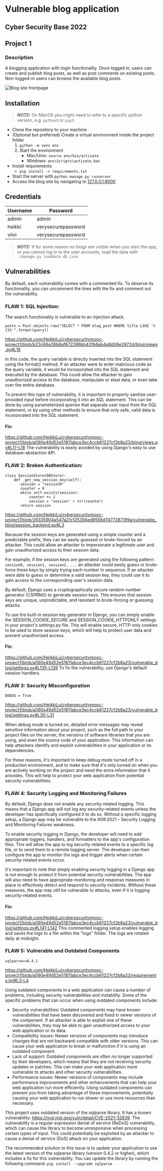 # Vulnerable blog application
## Cyber Security Base 2022
## Project 1

### Description
A blogging application with login functionality. Once logged in, users can create and publish blog posts, as well as post comments on existing posts. Non-logged-in users can browse the available blog posts.

![Blog site frontpage](/img/frontpage.png)

## Installation
> **_NOTE:_**  On MacOS you might need to refer to a specific python version, e.g. `python3` or `pip3`.
- Clone the repository to your machine
- (Optional but preferred) Create a virtual environment inside the project folder
  1. `python -m venv env`
  2. Start the environment
      - Mac/Unix: `source env/bin/activate`
      - Windows: `env\Scripts\activate.bat`   
- Install requirements
  - `pip install -r requirements.txt`
- Start the server with `python manage.py runserver`
- Access the blog site by navigating to [127.0.0.1:8000](127.0.0.1:8000)

## Credentials

| Username       | Password          | 
|---------------|------------------|
| admin | admin |
| heikki        | verysecurepassword           |
| viivi        | verysecurepassword           |

> **_NOTE:_**  If for some reason no blogs are visible when you start the app, or you cannot log in to the user accounts, load the data with `./manage.py loaddata db.json`


## Vulnerabilities

By default, each vulnerability comes with a commented fix. To observe its functionality, you can uncomment the lines with the fix and comment out the vulnerability.

### FLAW 1: SQL Injection:
The search functionality is vulnerable to an injection attack. 
```
posts = Post.objects.raw("SELECT * FROM blog_post WHERE title LIKE '%{}%'".format(query))
```
https://github.com/HeikkiLu/cybersecuritymooc-project1/blob/b23c66a28b8af672286bb431b6ab4a8d06e2872d/blog/views.py#L16

In this code, the query variable is directly inserted into the SQL statement using the format() method. If an attacker were to enter malicious code as the query variable, it would be incorporated into the SQL statement and executed by the database. This could allow the attacker to gain unauthorized access to the database, manipulate or steal data, or even take over the entire database.

To prevent this type of vulnerability, it is important to properly sanitize user-provided input before incorporating it into an SQL statement. This can be done by using parameterized queries that separate user input from the SQL statement, or by using other methods to ensure that only safe, valid data is incorporated into the SQL statement.

#### Fix:
https://github.com/HeikkiLu/cybersecuritymooc-project1/blob/a090e49d52e51811abce3ec4ccb61227cf2b8a23/blog/views.py#L17-L18
The vulnerability is easily avoided by using Django's easy to use database-abstaction API.

### FLAW 2: Broken Authentication:
```
class SessionStore(DBStore):
    def _get_new_session_key(self):
       session = "session0"
       counter = 0
       while self.exists(session):
           counter += 1
           session = "session" + str(counter)
       return session
```
https://github.com/HeikkiLu/cybersecuritymooc-project1/blob/26335904a547a21c125356ed8556d74772873f9a/vulnerable_blog/session_backend.py#L3

Because the session keys are generated using a simple counter and a predictable prefix, they can be easily guessed or brute-forced by an attacker. This could allow an attacker to impersonate a legitimate user and gain unauthorized access to their session data.

For example, if the session keys are generated using the following pattern:
`session0, session1, session2, ...` an attacker could easily guess or brute-force these keys by simply trying each number in sequence. If an attacker were able to guess or determine a valid session key, they could use it to gain access to the corresponding user's session data.

By default, Django uses a cryptographically secure random number generator (CSPRNG) to generate session keys. This ensures that session keys are unique, unpredictable, and resistant to brute-forcing or guessing attacks.

To use the built-in session key generator in Django, you can simply enable the SESSION_COOKIE_SECURE and SESSION_COOKIE_HTTPONLY settings in your project's settings.py file. This will enable secure, HTTP-only cookies to be used to store session keys, which will help to protect user data and prevent unauthorized access.

#### Fix:
https://github.com/HeikkiLu/cybersecuritymooc-project1/blob/a090e49d52e51811abce3ec4ccb61227cf2b8a23/vulnerable_blog/settings.py#L135-L139
To fix the vulnerability, use Django's default session handlers.

### FLAW 3: Security Misconfiguration
```
DEBUG = True
```
https://github.com/HeikkiLu/cybersecuritymooc-project1/blob/a090e49d52e51811abce3ec4ccb61227cf2b8a23/vulnerable_blog/settings.py#L30-L31

When debug mode is turned on, detailed error messages may reveal sensitive information about your project, such as the full path to your project files on the server, the versions of software libraries that you are using, and even the source code of your application. This information can help attackers identify and exploit vulnerabilities in your application or its dependencies.

For these reasons, it's important to keep debug mode turned off in a production environment, and to make sure that it's only turned on when you are actively working on the project and need the extra information that it provides. This will help to protect your web application from potential security vulnerabilities.


### FLAW 4: Security Logging and Monitoring Failures
By default, Django does not enable any security-related logging. This means that a Django app will not log any security-related events unless the developer has specifically configured it to do so. Without a specific logging setup, a Django app may be vulnerable to the A09:2021 – Security Logging and Monitoring Failures weakness.

To enable security logging in Django, the developer will need to add appropriate loggers, handlers, and formatters to the app's configuration files. This will allow the app to log security-related events to a specific log file, or to send them to a remote logging server. The developer can then configure the app to monitor the logs and trigger alerts when certain security-related events occur.

It's important to note that simply enabling security logging in a Django app is not enough to protect it from potential security vulnerabilities. The app will also need to have appropriate monitoring and response measures in place to effectively detect and respond to security incidents. Without these measures, the app may still be vulnerable to attacks, even if it is logging security-related events.

#### Fix:
https://github.com/HeikkiLu/cybersecuritymooc-project1/blob/a090e49d52e51811abce3ec4ccb61227cf2b8a23/vulnerable_blog/settings.py#L141-L142
This commented logging setup enables logging and saves the logs to a file within the "logs" folder. The logs are rotated daily at midnight.

### FLAW 5: Vulnerable and Outdated Components
```
sqlparse==0.4.1
```
https://github.com/HeikkiLu/cybersecuritymooc-project1/blob/a090e49d52e51811abce3ec4ccb61227cf2b8a23/requirements.txt#L3-L4

Using outdated components in a web application can cause a number of problems, including security vulnerabilities and instability. Some of the specific problems that can occur when using outdated components include:

- Security vulnerabilities: Outdated components may have known vulnerabilities that have been discovered and fixed in newer versions of the component. If an attacker is able to exploit one of these vulnerabilities, they may be able to gain unauthorized access to your web application or its data.
- Compatibility issues: Newer versions of components may introduce changes that are not backward-compatible with older versions. This can cause your web application to break or malfunction if it is using an outdated component.
- Lack of support: Outdated components are often no longer supported by their developers, which means that they are not receiving security updates or patches. This can make your web application more vulnerable to attacks and other security vulnerabilities.
- Performance issues: Newer versions of components may include performance improvements and other enhancements that can help your web application run more efficiently. Using outdated components can prevent you from taking advantage of these improvements, potentially causing your web application to run slower or use more resources than necessary.

This project uses outdated version of the sqlparse library. It has a known vulnerability: https://nvd.nist.gov/vuln/detail/CVE-2021-32839. The vulnerability is a regular expression denial of service (ReDoS) vulnerability, which can cause the library to become unresponsive when processing certain types of input. This could potentially be exploited by an attacker to cause a denial of service (DoS) attack on your application.

The recommended solution to this issue is to update your application to use the latest version of the sqlparse library (version 0.4.2 or higher), which includes a fix for this vulnerability. You can update the library by running the following command: `pip install --upgrade sqlparse`

